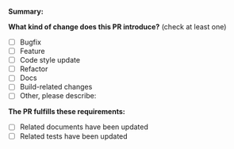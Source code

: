 <!-- Please don't delete this template -->

<!-- PULL REQUEST TEMPLATE -->
<!-- (Update "[ ]" to "[x]" to check a box) -->

**Summary:**

<!-- Please write changes summary below, e.g.:
- fix: xxx
- feat: xxx
- style: xxx
-->

**What kind of change does this PR introduce?** (check at least one)

- [ ] Bugfix
- [ ] Feature
- [ ] Code style update
- [ ] Refactor
- [ ] Docs
- [ ] Build-related changes
- [ ] Other, please describe:

**The PR fulfills these requirements:**

- [ ] Related documents have been updated
- [ ] Related tests have been updated
